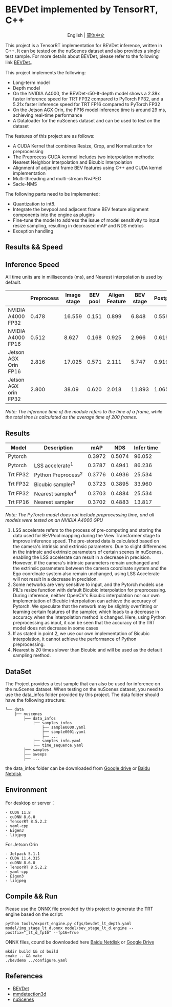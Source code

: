 # BEVDet implemented by TensorRT, C++

<div align="center">

English | [简体中文](README_zh-CN.md)

</div>

This project is a TensorRT implementation for BEVDet inference, written in C++. It can be tested on the nuScenes dataset and also provides a single test sample. For more details about BEVDet, please refer to the following link [BEVDet](https://github.com/HuangJunJie2017/BEVDet)。

This project implements the following:
- Long-term model
- Depth model
- On the NVIDIA A4000, the BEVDet-r50-lt-depth model shows a 2.38x faster inference speed for TRT FP32 compared to PyTorch FP32, and a 5.21x faster inference speed for TRT FP16 compared to PyTorch FP32
- On the Jetson AGX Orin, the FP16 model inference time is around 29 ms, achieving real-time performance
- A Dataloader for the nuScenes dataset and can be used to test on the dataset

The features of this project are as follows:
- A CUDA Kernel that combines Resize, Crop, and Normalization for preprocessing
- The Preprocess CUDA kernnel includes two interpolation methods: Nearest Neighbor Interpolation and Bicubic Interpolation
- Alignment of adjacent frame BEV features using C++ and CUDA kernel implementation
- Multi-threading and multi-stream NvJPEG
- Sacle-NMS
  
The following parts need to be implemented:
- Quantization to int8.
- Integrate the bevpool and adjacent frame BEV feature alignment components into the engine as plugins
- Fine-tune the model to address the issue of model sensitivity to input resize sampling, resulting in decreased mAP and NDS metrics
- Exception handling

## Results && Speed
## Inference Speed
All time units are in milliseconds (ms), and Nearest interpolation is used by default.

||Preprocess|Image stage|BEV pool|Aligen Feature|BEV stage|Postprocess|mean Total | 
|---|---|---|---|---|---|---|---|
|NVIDIA A4000 FP32|0.478|16.559|0.151|0.899|6.848 |0.558|25.534|
|NVIDIA A4000 FP16|0.512|8.627 |0.168|0.925|2.966 |0.619|13.817|
|Jetson AGX Orin FP16|2.816|17.025|0.571|2.111|5.747 |0.919|29.189|
|Jetson AGX orin FP32|2.800|38.09|0.620|2.018|11.893|1.065|55.104|

*Note: The inference time of the module refers to the time of a frame, while the total time is calculated as the average time of 200 frames.*

## Results
|Model   |Description       |mAP   |NDS    |Infer time|
|---     |---               |---   |---    |---       |
|Pytorch |                  |0.3972|0.5074|96.052|
|Pytorch |LSS accelerate$^1$   |0.3787|0.4941|86.236|
|Trt FP32|Python Preprocess$^2$|0.3776|0.4936|25.534|
|Trt FP32|Bicubic sampler$^3$  |0.3723|0.3895|33.960|
|Trt FP32|Nearest sampler$^4$  |0.3703|0.4884|25.534|
|Trt FP16|Nearest sampler   |0.3702|0.4883|13.817|

*Note: The PyTorch model does not include preprocessing time, and all models were tested on an NVIDIA A4000 GPU*
1. LSS accelerate refers to the process of pre-computing and storing the data used for BEVPool mapping during the View Transformer stage to improve inference speed. The pre-stored data is calculated based on the camera's intrinsic and extrinsic parameters. Due to slight differences in the intrinsic and extrinsic parameters of certain scenes in nuScenes, enabling the LSS accelerate can result in a decrease in precision. However, if the camera's intrinsic parameters remain unchanged and the extrinsic parameters between the camera coordinate system and the Ego coordinate system also remain unchanged, using LSS Accelerate will not result in a decrease in precision.
2. Some networks are very sensitive to input, and the Pytorch models use PIL's resize function with default Bicubic interpolation for preprocessing. During inference, neither OpenCV's Bicubic interpolation nor our own implementation of Bicubic interpolation can achieve the accuracy of Pytorch. We speculate that the network may be slightly overfitting or learning certain features of the sampler, which leads to a decrease in accuracy when the interpolation method is changed. Here, using Python preprocessing as input, it can be seen that the accuracy of the TRT model does not decrease in some cases
3. If as stated in point 2, we use our own implementation of Bicubic interpolation, it cannot achieve the performance of Python preprocessing.
4. Nearest is 20 times slower than Bicubic and will be used as the default sampling method.

## DataSet
The Project provides a test sample that can also be used for inference on the nuScenes dataset. When testing on the nuScenes dataset, you need to use the data_infos folder provided by this project. The data folder should have the following structure:

    └── data
        ├── nuscenes
            ├── data_infos
                ├── samples_infos
                    ├── sample0000.yaml
                    ├── sample0001.yaml
                    ├── ...
                ├── samples_info.yaml
                ├── time_sequence.yaml
            ├── samples
            ├── sweeps
            ├── ...
the data_infos folder can be downloaded from [Google drive](https://drive.google.com/file/d/1RkjzvDJH4ZapYpeGZerQ6YZyervgE1UK/view?usp=drive_link) or [Baidu Netdisk](https://pan.baidu.com/s/1TyPoP6OPbkvD9xDRE36qxw?pwd=pa1v)

## Environment
For desktop or server：

    - CUDA 11.8
    - cuDNN 8.6.0
    - TensorRT 8.5.2.2
    - yaml-cpp
    - Eigen3
    - libjpeg

For Jetson Orin

    - Jetpack 5.1.1
    - CUDA 11.4.315
    - cuDNN 8.6.0
    - TensorRT 8.5.2.2
    - yaml-cpp
    - Eigen3
    - libjpeg

  
## Compile && Run
Please use the ONNX file provided by this project to generate the TRT engine based on the script:
```shell
python tools/export_engine.py cfgs/bevdet_lt_depth.yaml model/img_stage_lt_d.onnx model/bev_stage_lt_d.engine --postfix="_lt_d_fp16" --fp16=True
```
ONNX files, cound be downloaded here [Baidu Netdisk](https://pan.baidu.com/s/1zkfNdFNilkq4FikMCet5PQ?pwd=bp3z) or [Google Drive](https://drive.google.com/drive/folders/1jSGT0PhKOmW3fibp6fvlJ7EY6mIBVv6i?usp=drive_link)

```shell
mkdir build && cd build
cmake .. && make
./bevdemo ../configure.yaml
```


## References
- [BEVDet](https://github.com/HuangJunJie2017/BEVDet)
- [mmdetection3d](https://github.com/open-mmlab/mmdetection3d)
- [nuScenes](https://www.nuscenes.org/)
